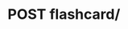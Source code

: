 #  POST flashcard/

<api-endpoint openapi-path="../../api/backend_flashpomo-openapi.yaml" method="POST" endpoint="/flashcard/"/>